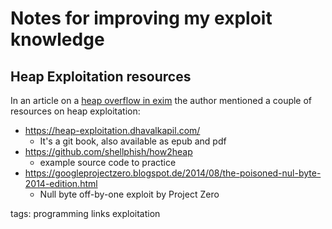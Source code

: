# Notes for improving my exploit knowledge

## Heap Exploitation resources
In an article on a [heap overflow in exim](https://devco.re/blog/2018/03/06/exim-off-by-one-RCE-exploiting-CVE-2018-6789-en/) the author mentioned a couple of resources on heap exploitation:
- https://heap-exploitation.dhavalkapil.com/
  - It's a git book, also available as epub and pdf
- https://github.com/shellphish/how2heap
  - example source code to practice
- https://googleprojectzero.blogspot.de/2014/08/the-poisoned-nul-byte-2014-edition.html
  - Null byte off-by-one exploit by Project Zero

tags: programming links exploitation

